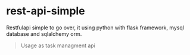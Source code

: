 # rest-api-simple
Restfulapi simple to go over, it using python with flask framework, mysql database and sqlalchemy orm.
> Usage as task managment api